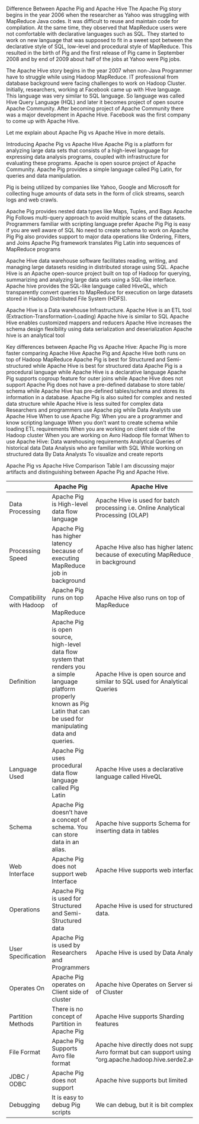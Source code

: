 Difference Between Apache Pig and Apache Hive
The Apache Pig story begins in the year 2006 when the researcher as Yahoo was struggling with MapReduce Java codes. It was difficult to reuse and maintain code for compilation.  At the same time, they observed that MapReduce users were not comfortable with declarative languages such as SQL. They started to work on new language that was supposed to fit in a sweet spot between the declarative style of SQL, low-level and procedural style of MapReduce. This resulted in the birth of Pig and the first release of Pig came in September 2008 and by end of 2009 about half of the jobs at Yahoo were Pig jobs.

The Apache Hive story begins in the year 2007 when non-Java Programmer have to struggle while using Hadoop MapReduce. IT professional from database background were facing challenges to work on Hadoop Cluster. Initially, researchers, working at Facebook came up with Hive language. This language was very similar to SQL language. So language was called Hive Query Language (HQL) and later it becomes project of open source Apache Community. After becoming project of Apache Community there was a major development in Apache Hive. Facebook was the first company to come up with Apache Hive.

Let me explain about Apache Pig vs Apache Hive in more details.

 
Introducing Apache Pig vs Apache Hive
Apache Pig is a platform for analyzing large data sets that consists of a high-level language for expressing data analysis programs, coupled with infrastructure for evaluating these programs. Apache is open source project of Apache Community. Apache Pig provides a simple language called Pig Latin, for queries and data manipulation.

Pig is being utilized by companies like Yahoo, Google and Microsoft for collecting huge amounts of data sets in the form of click streams, search logs and web crawls.

Apache Pig provides nested data types like Maps, Tuples, and Bags
Apache Pig Follows multi-query approach to avoid multiple scans of the datasets.
Programmers familiar with scripting language prefer Apache Pig
Pig is easy if you are well aware of SQL
No need to create schema to work on Apache Pig
Pig also provides support to major data operations like Ordering, Filters, and Joins
Apache Pig framework translates Pig Latin into sequences of MapReduce programs
 

Apache Hive data warehouse software facilitates reading, writing, and managing large datasets residing in distributed storage using SQL. Apache Hive is an Apache open-source project built on top of Hadoop for querying, summarizing and analyzing large data sets using a SQL-like interface. Apache hive provides the SQL-like language called HiveQL, which transparently convert queries to MapReduce for execution on large datasets stored in Hadoop Distributed File System (HDFS).

Apache Hive is a Data warehouse Infrastructure.
Apache Hive is an ETL tool (Extraction-Transformation-Loading)
Apache hive is similar to SQL
Apache Hive enables customized mappers and reducers
Apache Hive increases the schema design flexibility using data serialization and deserialization
Apache hive is an analytical tool

Key differences between Apache Pig vs Apache Hive:
Apache Pig is more faster comparing Apache Hive
Apache Pig and Apache Hive both runs on top of Hadoop MapReduce
Apache Pig is best for Structured and Semi-structured while Apache Hive is best for structured data
Apache Pig is a procedural language while Apache Hive is a declarative language
Apache Pig supports cogroup feature for outer joins while Apache Hive does not support
Apache Pig does not have a pre-defined database to store table/ schema while Apache Hive has pre-defined tables/schema and stores its information in a database.
Apache Pig is also suited for complex and nested data structure while Apache Hive is less suited for complex data
Researchers and programmers use Apache pig while Data Analysts use Apache Hive
When to use Apache Pig:
When you are a programmer and know scripting language
When you don’t want to create schema while loading
ETL requirements
When you are working on client side of the Hadoop cluster
When you are working on Avro Hadoop file format
When to use Apache Hive:
Data warehousing requirements
Analytical Queries of historical data
Data Analysis who are familiar with SQL
While working on structured data
By Data Analysts
To visualize and create reports
 
Apache Pig vs Apache Hive Comparison Table
I am discussing major artifacts and distinguishing between Apache Pig and Apache Hive.


| 	| Apache Pig | 	Apache Hive |
|---|------------|--------------| 
| Data Processing     |      Apache Pig is High-level data flow language     |      Apache Hive is used for batch processing i.e. Online Analytical Processing (OLAP)     |      
| Processing Speed     |      Apache Pig has higher latency because of executing MapReduce job in background     |      Apache Hive also has higher latency because of executing MapReduce job in background      |      
| Compatibility with Hadoop     |      Apache Pig runs on top of MapReduce     |      Apache Hive also runs on top of MapReduce     |      
| Definition     |      Apache Pig is open source, high-level data flow system that renders you a simple language platform properly known as Pig Latin that can be used for manipulating data and queries.     |      Apache Hive is open source and  similar to SQL used for Analytical Queries     |      
| Language Used     |      Apache Pig uses procedural data flow language called Pig Latin     |      Apache Hive uses a declarative language called HiveQL                                         |      
| Schema     |      Apache Pig doesn’t have a concept of schema. You can store data in an alias.     |      Apache hive supports Schema for inserting data in tables     |      
| Web Interface     |      Apache Pig does not support web Interface     |      Apache Hive supports web interface     |      
| Operations     |      Apache Pig is used for Structured and Semi-Structured data     |      Apache Hive is used for structured data.     |      
| User Specification     |      Apache Pig is used by Researchers and Programmers     |      Apache Hive is used by Data Analyst     |      
| Operates On     |      Apache Pig operates on Client side of cluster     |      Apache hive Operates on Server side of Cluster     |      
| Partition Methods     |      There is no concept of Partition in Apache Pig     |      Apache Hive supports Sharding features     |      
| File Format     |      Apache Pig Supports Avro file format     |      Apache hive directly does not support Avro format but can support using “org.apache.hadoop.hive.serde2.avro”      |      
| JDBC / ODBC     |      Apache Pig does not support     |      Apache hive supports but limited     |      
| Debugging     |      It is easy to debug Pig scripts     |      We can debug, but it is bit complex | 